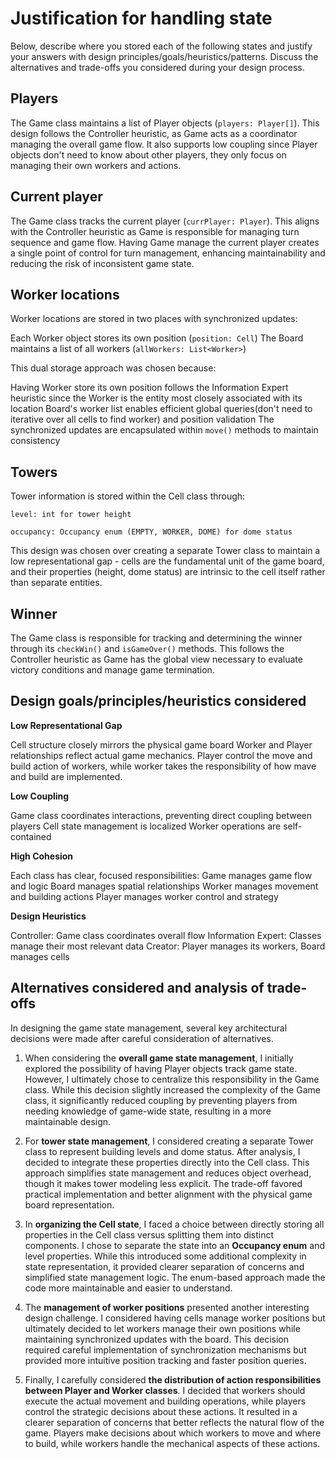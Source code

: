 # Justification for handling state
Below, describe where you stored each of the following states and justify your answers with design principles/goals/heuristics/patterns. Discuss the alternatives and trade-offs you considered during your design process.

## Players
The Game class maintains a list of Player objects (`players: Player[]`). This design follows the Controller heuristic, as Game acts as a coordinator managing the overall game flow. It also supports low coupling since Player objects don't need to know about other players, they only focus on managing their own workers and actions.

## Current player
The Game class tracks the current player (`currPlayer: Player`). This aligns with the Controller heuristic as Game is responsible for managing turn sequence and game flow. Having Game manage the current player creates a single point of control for turn management, enhancing maintainability and reducing the risk of inconsistent game state.

## Worker locations
Worker locations are stored in two places with synchronized updates:

Each Worker object stores its own position (`position: Cell`)
The Board maintains a list of all workers (`allWorkers: List<Worker>`)

This dual storage approach was chosen because:

Having Worker store its own position follows the Information Expert heuristic since the Worker is the entity most closely associated with its location
Board's worker list enables efficient global queries(don't need to iterative over all cells to find worker) and position validation
The synchronized updates are encapsulated within `move()` methods to maintain consistency

## Towers
Tower information is stored within the Cell class through:

`level: int for tower height`

`occupancy: Occupancy enum (EMPTY, WORKER, DOME) for dome status`

This design was chosen over creating a separate Tower class to maintain a low representational gap - cells are the fundamental unit of the game board, and their properties (height, dome status) are intrinsic to the cell itself rather than separate entities.

## Winner
The Game class is responsible for tracking and determining the winner through its `checkWin()` and `isGameOver()` methods. This follows the Controller heuristic as Game has the global view necessary to evaluate victory conditions and manage game termination.

## Design goals/principles/heuristics considered
**Low Representational Gap**

Cell structure closely mirrors the physical game board
Worker and Player relationships reflect actual game mechanics. Player control the move and build action of workers, while worker takes the responsibility of how mave and build are implemented.


**Low Coupling**

Game class coordinates interactions, preventing direct coupling between players
Cell state management is localized
Worker operations are self-contained


**High Cohesion**

Each class has clear, focused responsibilities:
Game manages game flow and logic
Board manages spatial relationships
Worker manages movement and building actions
Player manages worker control and strategy


**Design Heuristics**

Controller: Game class coordinates overall flow
Information Expert: Classes manage their most relevant data
Creator: Player manages its workers, Board manages cells

## Alternatives considered and analysis of trade-offs
In designing the game state management, several key architectural decisions were made after careful consideration of alternatives. 

1. When considering the **overall game state management**, I initially explored the possibility of having Player objects track game state. However, I ultimately chose to centralize this responsibility in the Game class. While this decision slightly increased the complexity of the Game class, it significantly reduced coupling by preventing players from needing knowledge of game-wide state, resulting in a more maintainable design.

2. For **tower state management**, I considered creating a separate Tower class to represent building levels and dome status. After analysis, I decided to integrate these properties directly into the Cell class. This approach simplifies state management and reduces object overhead, though it makes tower modeling less explicit. The trade-off favored practical implementation and better alignment with the physical game board representation.

3. In **organizing the Cell state**, I faced a choice between directly storing all properties in the Cell class versus splitting them into distinct components. I chose to separate the state into an **Occupancy enum** and level properties. While this introduced some additional complexity in state representation, it provided clearer separation of concerns and simplified state management logic. The enum-based approach made the code more maintainable and easier to understand.

4. The **management of worker positions** presented another interesting design challenge. I considered having cells manage worker positions but ultimately decided to let workers manage their own positions while maintaining synchronized updates with the board. This decision required careful implementation of synchronization mechanisms but provided more intuitive position tracking and faster position queries.

5. Finally, I carefully considered **the distribution of action responsibilities between Player and Worker classes**. I decided that workers should execute the actual movement and building operations, while players control the strategic decisions about these actions. It resulted in a clearer separation of concerns that better reflects the natural flow of the game. Players make decisions about which workers to move and where to build, while workers handle the mechanical aspects of these actions.